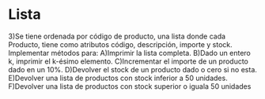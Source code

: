 # Lista
3)Se tiene ordenada por código de producto, una lista donde cada Producto, tiene como  atributos código, descripción, importe y stock. Implementar métodos para: A)Imprimir la lista completa. B)Dado un entero k, imprimir el k-ésimo elemento. C)Incrementar el importe de un producto dado en un 10%. D)Devolver el stock de un producto dado o cero si no esta. E)Devolver una lista de productos con stock inferior a 50 unidades. F)Devolver una lista de productos con stock superior o iguala 50 unidades
